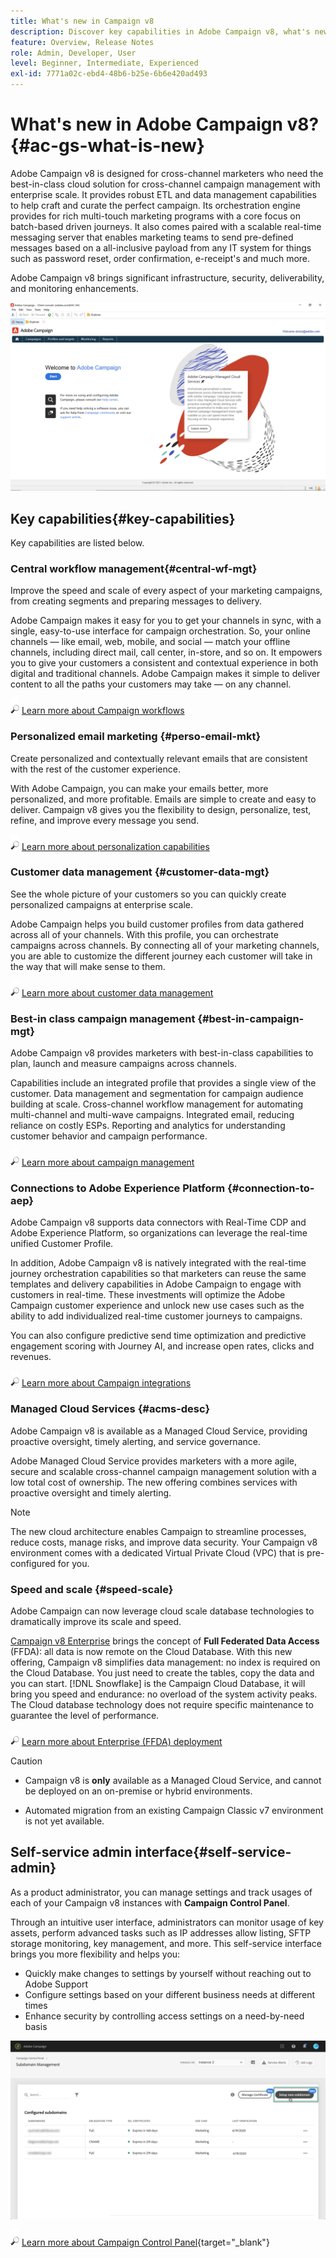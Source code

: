```yaml
---
title: What's new in Campaign v8
description: Discover key capabilities in Adobe Campaign v8, what's new, and what you can expect from the latest release.
feature: Overview, Release Notes
role: Admin, Developer, User
level: Beginner, Intermediate, Experienced
exl-id: 7771a02c-ebd4-48b6-b25e-6b6e420ad493
---
```

# What's new in Adobe Campaign v8? {#ac-gs-what-is-new}

Adobe Campaign v8 is designed for cross-channel marketers who need the best-in-class cloud solution for cross-channel campaign management with enterprise scale. It provides robust ETL and data management capabilities to help craft and curate the perfect campaign. Its orchestration engine provides for rich multi-touch marketing programs with a core focus on batch-based driven journeys. It also comes paired with a scalable real-time messaging server that enables marketing teams to send pre-defined messages based on a all-inclusive payload from any IT system for things such as password reset, order confirmation, e-receipt's and much more.

Adobe Campaign v8 brings significant infrastructure, security, deliverability, and monitoring enhancements. 

![](assets/home-page.png) 

## Key capabilities{#key-capabilities}

Key capabilities are listed below.

### Central workflow management{#central-wf-mgt}

Improve the speed and scale of every aspect of your marketing campaigns, from creating segments and preparing messages to delivery. 

Adobe Campaign makes it easy for you to get your channels in sync, with a single, easy-to-use interface for campaign orchestration. So, your online channels — like email, web, mobile, and social — match your offline channels, including direct mail, call center, in-store, and so on. It empowers you to give your customers a consistent and contextual experience in both digital and traditional channels. Adobe Campaign makes it simple to deliver content to all the paths your customers may take — on any channel.

![](../assets/do-not-localize/glass.png) [Learn more about Campaign workflows](../config/workflows.md)

### Personalized email marketing {#perso-email-mkt}

Create personalized and contextually relevant emails that are consistent with the rest of the customer experience.

With Adobe Campaign, you can make your emails better, more personalized, and more profitable. Emails are simple to create and easy to deliver. Campaign v8 gives you the flexibility to design, personalize, test, refine, and improve every message you send.

![](../assets/do-not-localize/glass.png) [Learn more about personalization capabilities](create-message.md)

### Customer data management {#customer-data-mgt}

See the whole picture of your customers so you can quickly create personalized campaigns at enterprise scale.

Adobe Campaign helps you build customer profiles from data gathered across all of your channels. With this profile, you can orchestrate campaigns across channels. By connecting all of your marketing channels, you are able to customize the different journey each customer will take in the way that will make sense to them.

![](../assets/do-not-localize/glass.png) [Learn more about customer data management](audiences.md)

### Best-in class campaign management {#best-in-campaign-mgt}

Adobe Campaign v8 provides marketers with best-in-class capabilities to plan, launch and measure campaigns across channels. 

Capabilities include an integrated profile that provides a single view of the customer. Data management and segmentation for campaign audience building at scale. Cross-channel workflow management for automating multi-channel and multi-wave campaigns. Integrated email, reducing reliance on costly ESPs. Reporting and analytics for understanding customer behavior and campaign performance.

![](../assets/do-not-localize/glass.png) [Learn more about campaign management](campaigns.md)

    
### Connections to Adobe Experience Platform {#connection-to-aep}

Adobe Campaign v8 supports data connectors with Real-Time CDP and Adobe Experience Platform, so organizations can leverage the real-time unified Customer Profile.
     
In addition, Adobe Campaign v8 is natively integrated with the real-time journey orchestration capabilities so that marketers can reuse the same templates and delivery capabilities in Adobe Campaign to engage with customers in real-time. These investments will optimize the Adobe Campaign customer experience and unlock new use cases such as the ability to add individualized real-time customer journeys to campaigns.
    
You can also configure predictive send time optimization and predictive engagement scoring with Journey AI, and increase open rates, clicks and revenues.

![](../assets/do-not-localize/glass.png) [Learn more about Campaign integrations](../connect/integration.md)


### Managed Cloud Services {#acms-desc}

Adobe Campaign v8 is available as a Managed Cloud Service, providing proactive oversight, timely alerting, and service governance.

Adobe Managed Cloud Service provides marketers with a more agile, secure and scalable cross-channel campaign management solution with a low total cost of ownership. The new offering combines services with proactive oversight and timely alerting.

>[!NOTE]
>
>The new cloud architecture enables Campaign to streamline processes, reduce costs, manage risks, and improve data security. Your Campaign v8 environment comes with a dedicated Virtual Private Cloud (VPC) that is pre-configured for you.

### Speed and scale {#speed-scale}

Adobe Campaign can now leverage cloud scale database technologies to dramatically improve its scale and speed.

[Campaign v8 Enterprise](../architecture/enterprise-deployment.md) brings the concept of **Full Federated Data Access** (FFDA): all data is now remote on the Cloud Database. With this new offering, Campaign v8 simplifies data management: no index is required on the Cloud Database. You just need to create the tables, copy the data and you can start. [!DNL Snowflake] is the Campaign Cloud Database, it will bring you speed and endurance: no overload of the system activity peaks. The Cloud database technology does not require specific maintenance to guarantee the level of performance. 

![](../assets/do-not-localize/glass.png) [Learn more about Enterprise (FFDA) deployment](../architecture/enterprise-deployment.md)

>[!CAUTION]
>
>* Campaign v8 is **only** available as a Managed Cloud Service, and cannot be deployed on an on-premise or hybrid environments. 
>
>* Automated migration from an existing Campaign Classic v7 environment is not yet available.


## Self-service admin interface{#self-service-admin}

As a product administrator, you can manage settings and track usages of each of your Campaign v8 instances with **Campaign Control Panel**. 

Through an intuitive user interface, administrators can monitor usage of key assets, perform advanced tasks such as IP addresses allow listing, SFTP storage monitoring, key management, and more. This self-service interface brings you more flexibility and helps you:

* Quickly make changes to settings by yourself without reaching out to Adobe Support
* Configure settings based on your different business needs at different times
* Enhance security by controlling access settings on a need-by-need basis

![](assets/subdomain1.png)

![](../assets/do-not-localize/glass.png) [Learn more about Campaign Control Panel](https://experienceleague.adobe.com/docs/control-panel/using/discover-control-panel/key-features.html){target="_blank"}


